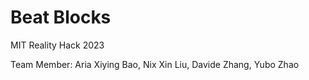 # Beat Blocks
MIT Reality Hack 2023

Team Member: Aria Xiying Bao, Nix Xin Liu, Davide Zhang, Yubo Zhao



